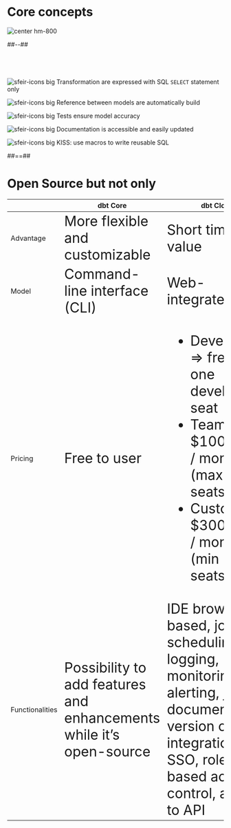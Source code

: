 
# Core concepts
<!-- .slide: class="two-column" -->
![center hm-800](./assets/images/docs/markdown/12-dbt/analytics-engineering-dbt.png)

##--##
<!-- .slide: data-background="var(--black)"-->

# 
<br/>

![sfeir-icons big](edit) Transformation are expressed with SQL `SELECT` statement only

![sfeir-icons big](refresh-ccw) Reference between models are automatically build

![sfeir-icons big](target) Tests ensure model accuracy

![sfeir-icons big](book) Documentation is accessible and easily updated

![sfeir-icons big](edit-3) KISS: use macros to write reusable SQL

##==##

# Open Source but not only

|                 | dbt Core                                                                                                | dbt Cloud                                                                                                                                                                                               |
|-----------------|---------------------------------------------------------------------------------------------------------|---------------------------------------------------------------------------------------------------------------------------------------------------------------------------------------------------------|
| Advantage       | <span style="font-size:32px">More flexible and customizable</span>                                      | <span style="font-size:32px">Short time to value</span>                                                                                                                                                 |
| Model           | <span style="font-size:32px">Command-line interface (CLI)</span>                                        | <span style="font-size:32px">Web-integrated IDE</span>                                                                                                                                                  |
| Pricing         | <span style="font-size:32px">Free to user</span>                                                        | <ul style="font-size:32px"><li>Developer ⇒ free for one developper seat </li><li>Team ⇒ $100 / dev / month (max 8 seats) </li><li>Custom ⇒ $300 / dev / month (min 5 seats)</li>                        |
| Functionalities | <span style="font-size:32px">Possibility to add features and enhancements while it’s open-source</span> | <span style="font-size:32px">IDE browser-based, job scheduling, job logging, monitoring, alerting, job documentation, version control integration, SSO, role-based access control, access to API</span> |
